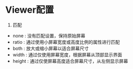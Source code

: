 # Viewer配置

1. 匹配
- none : 没有匹配设置，保持原始屏幕
- ratio : 通过使用小屏幕宽度或高度比例的属性进行匹配
- both : 放大或缩小屏幕以适合屏幕尺寸
- width : 通过仅使用屏幕宽度，根据屏幕从顶部显示界面
- height : 通过仅使屏幕高度适合屏幕尺寸，从左侧显示屏幕
